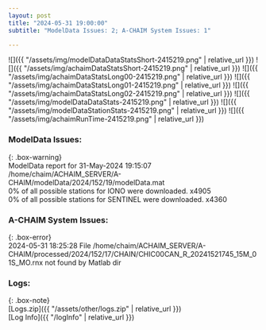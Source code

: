 ```yaml
---
layout: post
title: "2024-05-31 19:00:00"
subtitle: "ModelData Issues: 2; A-CHAIM System Issues: 1"

---
```


![]({{ "/assets/img/modelDataDataStatsShort-2415219.png" | relative_url }})
![]({{ "/assets/img/achaimDataStatsShort-2415219.png" | relative_url }})
![]({{ "/assets/img/achaimDataStatsLong00-2415219.png" | relative_url }})
![]({{ "/assets/img/achaimDataStatsLong01-2415219.png" | relative_url }})
![]({{ "/assets/img/achaimDataStatsLong02-2415219.png" | relative_url }})
![]({{ "/assets/img/modelDataDataStats-2415219.png" | relative_url }})
![]({{ "/assets/img/modelDataStationStats-2415219.png" | relative_url }})
![]({{ "/assets/img/achaimRunTime-2415219.png" | relative_url }})


### ModelData Issues:  
  
{: .box-warning}  
 ModelData report for 31-May-2024 19:15:07   
 /home/chaim/ACHAIM_SERVER/A-CHAIM/modelData/2024/152/19/modelData.mat   
 0% of all possible stations for IONO were downloaded. x4905   
 0% of all possible stations for SENTINEL were downloaded. x4360   
  
### A-CHAIM System Issues:  
  
{: .box-error}  
2024-05-31 18:25:28 File /home/chaim/ACHAIM_SERVER/A-CHAIM/processed/2024/152/17/CHAIN/CHIC00CAN_R_20241521745_15M_01S_MO.rnx not found by Matlab dir  

### Logs:  
  
{: .box-note}  
[Logs.zip]({{ "/assets/other/logs.zip" | relative_url }})  
[Log Info]({{ "/logInfo" | relative_url }})  
